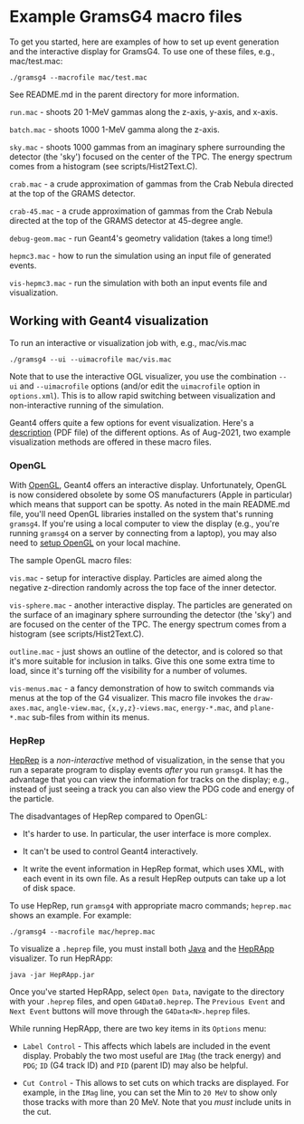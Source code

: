 # Example GramsG4 macro files

To get you started, here are examples of how to set up event
generation and the interactive display for GramsG4. To use one of
these files, e.g., mac/test.mac:

    ./gramsg4 --macrofile mac/test.mac

See README.md in the parent directory for more information. 

`run.mac` - shoots 20 1-MeV gammas along the z-axis, y-axis, and x-axis.

`batch.mac` - shoots 1000 1-MeV gamma along the z-axis.

`sky.mac` - shoots 1000 gammas from an imaginary sphere surrounding
the detector (the 'sky') focused on the center of the TPC. The energy
spectrum comes from a histogram (see scripts/Hist2Text.C).

`crab.mac` - a crude approximation of gammas from the Crab Nebula
directed at the top of the GRAMS detector.

`crab-45.mac` - a crude approximation of gammas from the Crab Nebula
directed at the top of the GRAMS detector at 45-degree angle.

`debug-geom.mac` - run Geant4's geometry validation (takes a long time!)

`hepmc3.mac` - how to run the simulation using an input file of
generated events.

`vis-hepmc3.mac` - run the simulation with both an input events file
and visualization.

## Working with Geant4 visualization

To run an interactive or visualization job with, e.g., mac/vis.mac

    ./gramsg4 --ui --uimacrofile mac/vis.mac

Note that to use the interactive OGL visualizer, you use the combination `--ui` and `--uimacrofile`
options (and/or edit the `uimacrofile` option in `options.xml`). This is to allow rapid switching
between visualization and non-interactive running of the simulation.  

Geant4 offers quite a few options for event visualization. Here's a [description](https://www.slac.stanford.edu/xorg/geant4/tutorial/MC2015G4WS/Visualization.pdf) 
(PDF file) of the different options. As of Aug-2021, two example visualization methods are offered
in these macro files.

### OpenGL

With [OpenGL](https://en.wikipedia.org/wiki/OpenGL), Geant4 offers an interactive
display. Unfortunately, OpenGL is now considered obsolete by some OS manufacturers
(Apple in particular) which means that support can be spotty. As noted in the 
main README.md file, you'll need OpenGL libraries installed on the system that's
running `gramsg4`. If you're using a local computer to view the display (e.g., you're running
`gramsg4` on a server by connecting from a laptop), you may
also need to [setup OpenGL](https://twiki.nevis.columbia.edu/twiki/bin/view/Main/X11OnLaptops)
on your local machine. 

The sample OpenGL macro files:

`vis.mac` - setup for interactive display. Particles are aimed along
the negative z-direction randomly across the top face of the inner
detector.

`vis-sphere.mac` - another interactive display. The particles are
generated on the surface of an imaginary sphere surrounding the
detector (the 'sky') and are focused on the center of the TPC. The
energy spectrum comes from a histogram (see scripts/Hist2Text.C).

`outline.mac` - just shows an outline of the detector, and is colored
so that it's more suitable for inclusion in talks. Give this one some
extra time to load, since it's turning off the visibility for a number
of volumes.

`vis-menus.mac` - a fancy demonstration of how to switch commands via
menus at the top of the G4 visualizer. This macro file invokes the
`draw-axes.mac`, `angle-view.mac`, `{x,y,z}-views.mac`,
`energy-*.mac`, and `plane-*.mac` sub-files from within its menus.

### HepRep

[HepRep](https://www.slac.stanford.edu/~perl/heprep/) is a *non-interactive* method of
visualization, in the sense that you run a separate program to display events 
*after* you run `gramsg4`. It has the advantage
that you can view the information for tracks on the display; e.g., instead of just
seeing a track you can also view the PDG code and energy of the particle.

The disadvantages of HepRep compared to OpenGL:

   - It's harder to use. In particular, the user interface is more complex. 

   - It can't be used to control Geant4 interactively.
   
   - It write the event information in HepRep format, which uses XML, with each event
   in its own file. As a result HepRep outputs can take up a lot of disk space.
   
To use HepRep, run `gramsg4` with appropriate macro commands; `heprep.mac` shows
an example. For example:

    ./gramsg4 --macrofile mac/heprep.mac

To visualize a `.heprep` file, you must install both 
[Java](https://java.com/en/download/help/download_options.html)
and the [HepRApp](https://www.slac.stanford.edu/~perl/HepRApp/) visualizer. To run
HepRApp:

    java -jar HepRApp.jar 
   
Once you've started HepRApp, select `Open Data`, navigate to the directory with your `.heprep`
files, and open `G4Data0.heprep`. The `Previous Event` and `Next Event` buttons will move through the
`G4Data<N>.heprep` files. 
    
While running HepRApp, there are two key items in its `Options` menu: 

   - `Label Control` - This affects which labels are included in the event display. Probably
   the two most useful are `IMag` (the track energy) and `PDG`; `ID` (G4 track ID) and
   `PID` (parent ID) may also be helpful. 
   
   - `Cut Control` - This allows to set cuts on which tracks are displayed. For example, in the `IMag`
   line, you can set the Min to `20 MeV` to show only those tracks with more than 20 MeV. Note
   that you *must* include units in the cut. 
